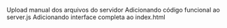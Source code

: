Upload manual dos arquivos do servidor
Adicionando código funcional ao server.js
Adicionando interface completa ao index.html
